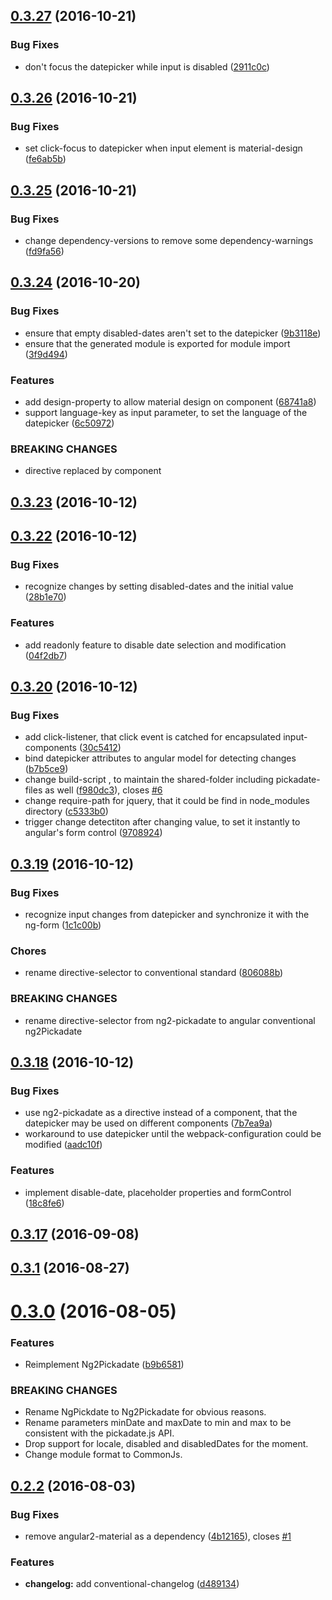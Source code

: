 <a name="0.3.27"></a>
## [0.3.27](https://github.com/cschroeter/ng2-pickadate/compare/0.3.26...0.3.27) (2016-10-21)


### Bug Fixes

* don't focus the datepicker while input is disabled ([2911c0c](https://github.com/cschroeter/ng2-pickadate/commit/2911c0c))



<a name="0.3.26"></a>
## [0.3.26](https://github.com/cschroeter/ng2-pickadate/compare/0.3.25...0.3.26) (2016-10-21)


### Bug Fixes

* set click-focus to datepicker when input element is material-design ([fe6ab5b](https://github.com/cschroeter/ng2-pickadate/commit/fe6ab5b))



<a name="0.3.25"></a>
## [0.3.25](https://github.com/cschroeter/ng2-pickadate/compare/0.3.24...0.3.25) (2016-10-21)


### Bug Fixes

* change dependency-versions to remove some dependency-warnings ([fd9fa56](https://github.com/cschroeter/ng2-pickadate/commit/fd9fa56))



<a name="0.3.24"></a>
## [0.3.24](https://github.com/cschroeter/ng2-pickadate/compare/0.3.23...0.3.24) (2016-10-20)


### Bug Fixes

* ensure that empty disabled-dates aren't set to the datepicker ([9b3118e](https://github.com/cschroeter/ng2-pickadate/commit/9b3118e))
* ensure that the generated module is exported for module import ([3f9d494](https://github.com/cschroeter/ng2-pickadate/commit/3f9d494))


### Features

* add design-property to allow material design on component ([68741a8](https://github.com/cschroeter/ng2-pickadate/commit/68741a8))
* support language-key as input parameter, to set the language of the datepicker ([6c50972](https://github.com/cschroeter/ng2-pickadate/commit/6c50972))


### BREAKING CHANGES

* directive replaced by component



<a name="0.3.23"></a>
## [0.3.23](https://github.com/cschroeter/ng2-pickadate/compare/0.3.22...0.3.23) (2016-10-12)



<a name="0.3.22"></a>
## [0.3.22](https://github.com/cschroeter/ng2-pickadate/compare/0.3.20...0.3.22) (2016-10-12)


### Bug Fixes

*  recognize changes by setting disabled-dates and the initial value ([28b1e70](https://github.com/cschroeter/ng2-pickadate/commit/28b1e70))


### Features

* add readonly feature to disable date selection and modification ([04f2db7](https://github.com/cschroeter/ng2-pickadate/commit/04f2db7))



<a name="0.3.20"></a>
## [0.3.20](https://github.com/cschroeter/ng2-pickadate/compare/0.3.19...0.3.20) (2016-10-12)


### Bug Fixes

* add click-listener, that click event is catched for encapsulated input-components ([30c5412](https://github.com/cschroeter/ng2-pickadate/commit/30c5412))
* bind datepicker attributes to angular model for detecting changes ([b7b5ce9](https://github.com/cschroeter/ng2-pickadate/commit/b7b5ce9))
* change build-script , to maintain the shared-folder including pickadate-files as well ([f980dc3](https://github.com/cschroeter/ng2-pickadate/commit/f980dc3)), closes [#6](https://github.com/cschroeter/ng2-pickadate/issues/6)
* change require-path for jquery, that it could be find in node_modules directory ([c5333b0](https://github.com/cschroeter/ng2-pickadate/commit/c5333b0))
* trigger change detectiton after changing value, to set it instantly to angular's form control ([9708924](https://github.com/cschroeter/ng2-pickadate/commit/9708924))



<a name="0.3.19"></a>
## [0.3.19](https://github.com/cschroeter/ng2-pickadate/compare/0.3.18...0.3.19) (2016-10-12)


### Bug Fixes

* recognize input changes from datepicker and synchronize it with the ng-form ([1c1c00b](https://github.com/cschroeter/ng2-pickadate/commit/1c1c00b))


### Chores

* rename directive-selector to conventional standard ([806088b](https://github.com/cschroeter/ng2-pickadate/commit/806088b))


### BREAKING CHANGES

* rename directive-selector from ng2-pickadate to angular conventional ng2Pickadate



<a name="0.3.18"></a>
## [0.3.18](https://github.com/cschroeter/ng2-pickadate/compare/0.3.17...0.3.18) (2016-10-12)


### Bug Fixes

* use ng2-pickadate as a directive instead of a component, that the datepicker may be used on different components ([7b7ea9a](https://github.com/cschroeter/ng2-pickadate/commit/7b7ea9a))
* workaround to use datepicker until the webpack-configuration could be modified ([aadc10f](https://github.com/cschroeter/ng2-pickadate/commit/aadc10f))


### Features

* implement disable-date, placeholder properties and formControl ([18c8fe6](https://github.com/cschroeter/ng2-pickadate/commit/18c8fe6))



<a name="0.3.17"></a>
## [0.3.17](https://github.com/cschroeter/ng2-pickadate/compare/0.3.1...0.3.17) (2016-09-08)



<a name="0.3.1"></a>
## [0.3.1](https://github.com/cschroeter/ng2-pickadate/compare/0.3.0...0.3.1) (2016-08-27)



<a name="0.3.0"></a>
# [0.3.0](https://github.com/cschroeter/ng2-pickadate/compare/0.2.2...0.3.0) (2016-08-05)


### Features

* Reimplement Ng2Pickadate ([b9b6581](https://github.com/cschroeter/ng2-pickadate/commit/b9b6581))


### BREAKING CHANGES

* Rename NgPickdate to Ng2Pickadate for obvious reasons.
* Rename parameters minDate and maxDate to min and max to be consistent with the pickadate.js API.
* Drop support for locale, disabled and disabledDates for the moment.
* Change module format to CommonJs.



<a name="0.2.2"></a>
## [0.2.2](https://github.com/cschroeter/ng2-pickadate/compare/4b12165...0.2.2) (2016-08-03)


### Bug Fixes

* remove angular2-material as a dependency ([4b12165](https://github.com/cschroeter/ng2-pickadate/commit/4b12165)), closes [#1](https://github.com/cschroeter/ng2-pickadate/issues/1)


### Features

* **changelog:** add conventional-changelog ([d489134](https://github.com/cschroeter/ng2-pickadate/commit/d489134))



